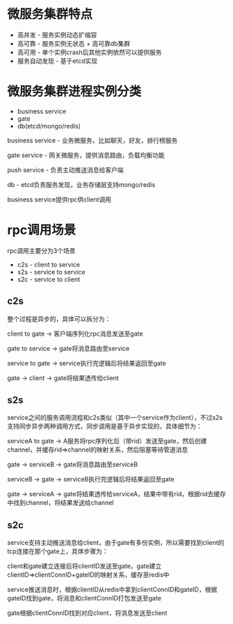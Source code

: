 # 微服务集群特点
* 高并发 - 服务实例动态扩缩容
* 高可靠 - 服务实例无状态 + 高可靠db集群
* 高可用 - 单个实例crash后其他实例依然可以提供服务
* 服务自动发现 - 基于etcd实现



# 微服务集群进程实例分类
* business service
* gate
* db(etcd/mongo/redis)



business service - 业务微服务，比如聊天，好友，排行榜服务

gate service - 网关微服务，提供消息路由，负载均衡功能

push service - 负责主动推送消息给客户端

db - etcd负责服务发现，业务存储层支持mongo/redis

business service提供rpc供client调用



# rpc调用场景
rpc调用主要分为3个场景
* c2s - client to service
* s2s - service to service
* s2c - service to client


## c2s
整个过程是异步的，具体可以拆分为：

client to gate -> 客户端序列化rpc消息发送至gate

gate to service -> gate将消息路由至service

service to gate -> service执行完逻辑后将结果返回至gate

gate -> client -> gate将结果透传给client


## s2s
service之间的服务调用流程和c2s类似（其中一个service作为client），不过s2s支持同步异步两种调用方式，同步调用是基于异步实现的，具体细节为：

serviceA to gate -> A服务将rpc序列化后（带rid）发送至gate，然后创建channel，并缓存rid=>channel的映射关系，然后阻塞等待管道消息

gate -> serviceB -> gate将消息路由至serviceB

serviceB -> gate -> serviceB执行完逻辑后将结果返回至gate

gate -> serviceA -> gate将结果透传给serviceA，结果中带有rid，根据rid去缓存中找到channel，将结果发送给channel


## s2c
service支持主动推送消息给client，由于gate有多份实例，所以需要找到client的tcp连接在那个gate上，具体步骤为：

client和gate建立连接后将clientID发送至gate，gate建立clientID=>clientConnID+gateID的映射关系，缓存至redis中

service推送消息时，根据clientID从redis中拿到clientConnID和gateID，根据gateID找到gate，将消息和clientConnID打包发送至gate

gate根据clientConnID找到对应client，将消息发送至client

